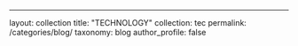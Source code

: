 ---
layout: collection
title: "TECHNOLOGY"
collection: tec
permalink: /categories/blog/
taxonomy: blog
author_profile: false

